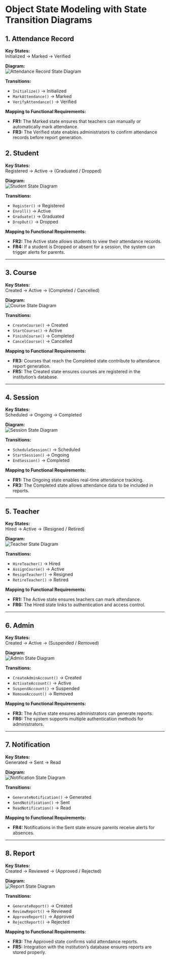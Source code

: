# Object State Modeling with State Transition Diagrams

## 1. Attendance Record

**Key States:**  
Initialized → Marked → Verified

**Diagram:**  
![Attendance Record State Diagram](Attendance-record.png)

**Transitions:**
- `Initialize()` → Initialized  
- `MarkAttendance()` → Marked  
- `VerifyAttendance()` → Verified  

**Mapping to Functional Requirements:**
- **FR1:** The Marked state ensures that teachers can manually or automatically mark attendance.  
- **FR3:** The Verified state enables administrators to confirm attendance records before report generation.


## 2. Student

**Key States:**  
Registered → Active → (Graduated / Dropped)

**Diagram:**  
![Student State Diagram](diagram-Student.png)

**Transitions:**
- `Register()` → Registered  
- `Enroll()` → Active  
- `Graduate()` → Graduated  
- `DropOut()` → Dropped  

**Mapping to Functional Requirements:**
- **FR2:** The Active state allows students to view their attendance records.  
- **FR4:** If a student is Dropped or absent for a session, the system can trigger alerts for parents.

---

## 3. Course

**Key States:**  
Created → Active → (Completed / Cancelled)

**Diagram:**  
![Course State Diagram](diagram-Course.png)

**Transitions:**
- `CreateCourse()` → Created  
- `StartCourse()` → Active  
- `FinishCourse()` → Completed  
- `CancelCourse()` → Cancelled  

**Mapping to Functional Requirements:**
- **FR3:** Courses that reach the Completed state contribute to attendance report generation.  
- **FR5:** The Created state ensures courses are registered in the institution’s database.

---

## 4. Session

**Key States:**  
Scheduled → Ongoing → Completed

**Diagram:**  
![Session State Diagram](diagram-Session.png)

**Transitions:**
- `ScheduleSession()` → Scheduled  
- `StartSession()` → Ongoing  
- `EndSession()` → Completed  

**Mapping to Functional Requirements:**
- **FR1:** The Ongoing state enables real-time attendance tracking.  
- **FR3:** The Completed state allows attendance data to be included in reports.

---

## 5. Teacher

**Key States:**  
Hired → Active → (Resigned / Retired)

**Diagram:**  
![Teacher State Diagram](diagram-Teacher.png)

**Transitions:**
- `HireTeacher()` → Hired  
- `AssignCourse()` → Active  
- `ResignTeacher()` → Resigned  
- `RetireTeacher()` → Retired  

**Mapping to Functional Requirements:**
- **FR1:** The Active state ensures teachers can mark attendance.  
- **FR6:** The Hired state links to authentication and access control.

---

## 6. Admin

**Key States:**  
Created → Active → (Suspended / Removed)

**Diagram:**  
![Admin State Diagram](diagram-Admin.png)

**Transitions:**
- `CreateAdminAccount()` → Created  
- `ActivateAccount()` → Active  
- `SuspendAccount()` → Suspended  
- `RemoveAccount()` → Removed  

**Mapping to Functional Requirements:**
- **FR3:** The Active state ensures administrators can generate reports.  
- **FR6:** The system supports multiple authentication methods for administrators.

---

## 7. Notification

**Key States:**  
Generated → Sent → Read

**Diagram:**  
![Notification State Diagram](diagram-Notification.png)

**Transitions:**
- `GenerateNotification()` → Generated  
- `SendNotification()` → Sent  
- `ReadNotification()` → Read  

**Mapping to Functional Requirements:**
- **FR4:** Notifications in the Sent state ensure parents receive alerts for absences.

---

## 8. Report

**Key States:**  
Created → Reviewed → (Approved / Rejected)

**Diagram:**  
![Report State Diagram](diagram-Report.png)

**Transitions:**
- `GenerateReport()` → Created  
- `ReviewReport()` → Reviewed  
- `ApproveReport()` → Approved  
- `RejectReport()` → Rejected  

**Mapping to Functional Requirements:**
- **FR3:** The Approved state confirms valid attendance reports.  
- **FR5:** Integration with the institution’s database ensures reports are stored properly.
